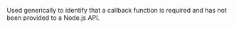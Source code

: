 
Used generically to identify that a callback function is required and has not
been provided to a Node.js API.

<a id="ERR_INVALID_FILE_URL_HOST"></a>
